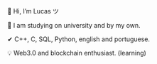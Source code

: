 👋 Hi, I’m Lucas ツ

🧐 I am studying on university and by my own.

✔ C++, C, SQL, Python, english and portuguese.

💡 Web3.0 and blockchain enthusiast. (learning)
